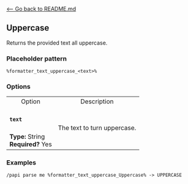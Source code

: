 [\<-- Go back to README.md](/README.md)

## Uppercase

Returns the provided text all uppercase.

### Placeholder pattern

`%formatter_text_uppercase_<text>%`

### Options

<table>
  <tr>
    <td align="center" nowrap="nowrap">Option</td>
    <td align="center" nowrap="nowrap">Description</td>
  </tr>
  <tr>
    <td nowrap="nowrap"><h4><code>text</code></h4></td>
    <td rowspan="2">The text to turn uppercase.</td>
  </tr>
  <tr>
    <td nowrap="nowrap"><b>Type:</b> String<br><b>Required?</b> Yes</td>
  </tr>
</table>

### Examples
```
/papi parse me %formatter_text_uppercase_Uppercase% -> UPPERCASE
```